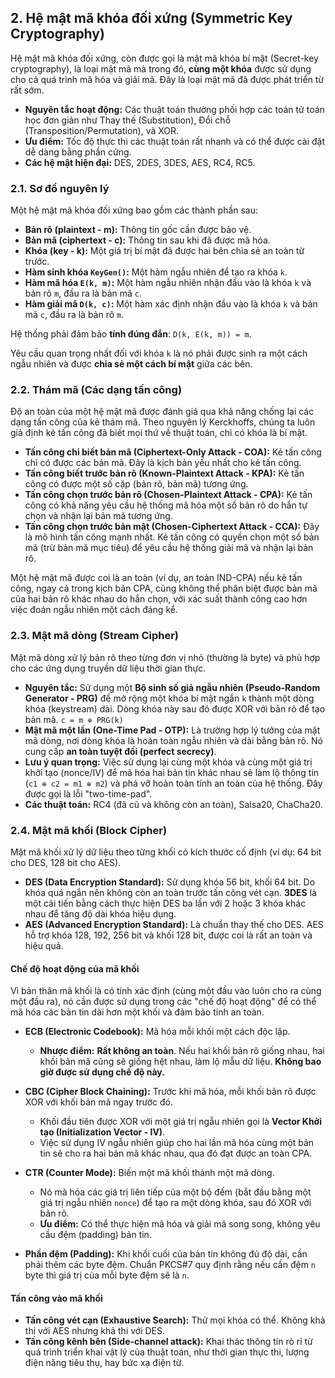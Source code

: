 ## 2. Hệ mật mã khóa đối xứng (Symmetric Key Cryptography)

Hệ mật mã khóa đối xứng, còn được gọi là mật mã khóa bí mật (Secret-key cryptography), là loại mật mã mà trong đó, **cùng một khóa** được sử dụng cho cả quá trình mã hóa và giải mã.  Đây là loại mật mã đã được phát triển từ rất sớm. 

* **Nguyên tắc hoạt động:** Các thuật toán thường phối hợp các toán tử toán học đơn giản như Thay thế (Substitution), Đổi chỗ (Transposition/Permutation), và XOR. 
* **Ưu điểm:** Tốc độ thực thi các thuật toán rất nhanh và có thể được cài đặt dễ dàng bằng phần cứng. 
* **Các hệ mật hiện đại:** DES, 2DES, 3DES, AES, RC4, RC5. 

### 2.1. Sơ đồ nguyên lý

Một hệ mật mã khóa đối xứng bao gồm các thành phần sau: 
* **Bản rõ (plaintext - m):** Thông tin gốc cần được bảo vệ.
* **Bản mã (ciphertext - c):** Thông tin sau khi đã được mã hóa.
* **Khóa (key - k):** Một giá trị bí mật đã được hai bên chia sẻ an toàn từ trước.
* **Hàm sinh khóa `KeyGen()`:** Một hàm ngẫu nhiên để tạo ra khóa `k`.
* **Hàm mã hóa `E(k, m)`:** Một hàm ngẫu nhiên nhận đầu vào là khóa `k` và bản rõ `m`, đầu ra là bản mã `c`.
* **Hàm giải mã `D(k, c)`:** Một hàm xác định nhận đầu vào là khóa `k` và bản mã `c`, đầu ra là bản rõ `m`.

Hệ thống phải đảm bảo **tính đúng đắn**: `D(k, E(k, m)) = m`. 

Yêu cầu quan trọng nhất đối với khóa `k` là nó phải được sinh ra một cách ngẫu nhiên và được **chia sẻ một cách bí mật** giữa các bên. 

### 2.2. Thám mã (Các dạng tấn công)

Độ an toàn của một hệ mật mã được đánh giá qua khả năng chống lại các dạng tấn công của kẻ thám mã. Theo nguyên lý Kerckhoffs, chúng ta luôn giả định kẻ tấn công đã biết mọi thứ về thuật toán, chỉ có khóa là bí mật. 

* **Tấn công chỉ biết bản mã (Ciphertext-Only Attack - COA):** Kẻ tấn công chỉ có được các bản mã.  Đây là kịch bản yếu nhất cho kẻ tấn công.
* **Tấn công biết trước bản rõ (Known-Plaintext Attack - KPA):** Kẻ tấn công có được một số cặp (bản rõ, bản mã) tương ứng. 
* **Tấn công chọn trước bản rõ (Chosen-Plaintext Attack - CPA):** Kẻ tấn công có khả năng yêu cầu hệ thống mã hóa một số bản rõ do hắn tự chọn và nhận lại bản mã tương ứng. 
* **Tấn công chọn trước bản mật (Chosen-Ciphertext Attack - CCA):** Đây là mô hình tấn công mạnh nhất. Kẻ tấn công có quyền chọn một số bản mã (trừ bản mã mục tiêu) để yêu cầu hệ thống giải mã và nhận lại bản rõ. 

Một hệ mật mã được coi là an toàn (ví dụ, an toàn IND-CPA) nếu kẻ tấn công, ngay cả trong kịch bản CPA, cũng không thể phân biệt được bản mã của hai bản rõ khác nhau do hắn chọn, với xác suất thành công cao hơn việc đoán ngẫu nhiên một cách đáng kể. 

### 2.3. Mật mã dòng (Stream Cipher)

Mật mã dòng xử lý bản rõ theo từng đơn vị nhỏ (thường là byte) và phù hợp cho các ứng dụng truyền dữ liệu thời gian thực. 

* **Nguyên tắc:** Sử dụng một **Bộ sinh số giả ngẫu nhiên (Pseudo-Random Generator - PRG)** để mở rộng một khóa bí mật ngắn `k` thành một dòng khóa (keystream) dài. Dòng khóa này sau đó được XOR với bản rõ để tạo bản mã. 
    `c = m ⊕ PRG(k)`
* **Mật mã một lần (One-Time Pad - OTP):** Là trường hợp lý tưởng của mật mã dòng, nơi dòng khóa là hoàn toàn ngẫu nhiên và dài bằng bản rõ. Nó cung cấp **an toàn tuyệt đối (perfect secrecy)**. 
* **Lưu ý quan trọng:** Việc sử dụng lại cùng một khóa và cùng một giá trị khởi tạo (nonce/IV) để mã hóa hai bản tin khác nhau sẽ làm lộ thông tin (`c1 ⊕ c2 = m1 ⊕ m2`) và phá vỡ hoàn toàn tính an toàn của hệ thống.  Đây được gọi là lỗi "two-time-pad". 
* **Các thuật toán:** RC4 (đã cũ và không còn an toàn), Salsa20, ChaCha20.

### 2.4. Mật mã khối (Block Cipher)

Mật mã khối xử lý dữ liệu theo từng khối có kích thước cố định (ví dụ: 64 bit cho DES, 128 bit cho AES). 

* **DES (Data Encryption Standard):** Sử dụng khóa 56 bit, khối 64 bit.  Do khóa quá ngắn nên không còn an toàn trước tấn công vét cạn.  **3DES** là một cải tiến bằng cách thực hiện DES ba lần với 2 hoặc 3 khóa khác nhau để tăng độ dài khóa hiệu dụng. 
* **AES (Advanced Encryption Standard):** Là chuẩn thay thế cho DES.  AES hỗ trợ khóa 128, 192, 256 bit và khối 128 bit, được coi là rất an toàn và hiệu quả. 

#### Chế độ hoạt động của mã khối

Vì bản thân mã khối là có tính xác định (cùng một đầu vào luôn cho ra cùng một đầu ra), nó cần được sử dụng trong các "chế độ hoạt động" để có thể mã hóa các bản tin dài hơn một khối và đảm bảo tính an toàn.

* **ECB (Electronic Codebook):** Mã hóa mỗi khối một cách độc lập.
    * **Nhược điểm:** **Rất không an toàn**. Nếu hai khối bản rõ giống nhau, hai khối bản mã cũng sẽ giống hệt nhau, làm lộ mẫu dữ liệu.  **Không bao giờ được sử dụng chế độ này.**
* **CBC (Cipher Block Chaining):** Trước khi mã hóa, mỗi khối bản rõ được XOR với khối bản mã ngay trước đó. 
    * Khối đầu tiên được XOR với một giá trị ngẫu nhiên gọi là **Vector Khởi tạo (Initialization Vector - IV)**.
    * Việc sử dụng IV ngẫu nhiên giúp cho hai lần mã hóa cùng một bản tin sẽ cho ra hai bản mã khác nhau, qua đó đạt được an toàn CPA. 
* **CTR (Counter Mode):** Biến một mã khối thành một mã dòng. 
    * Nó mã hóa các giá trị liên tiếp của một bộ đếm (bắt đầu bằng một giá trị ngẫu nhiên `nonce`) để tạo ra một dòng khóa, sau đó XOR với bản rõ. 
    * **Ưu điểm:** Có thể thực hiện mã hóa và giải mã song song, không yêu cầu đệm (padding) bản tin. 

* **Phần đệm (Padding):** Khi khối cuối của bản tin không đủ độ dài, cần phải thêm các byte đệm.  Chuẩn PKCS#7 quy định rằng nếu cần đệm `n` byte thì giá trị của mỗi byte đệm sẽ là `n`. 

#### Tấn công vào mã khối

* **Tấn công vét cạn (Exhaustive Search):** Thử mọi khóa có thể. Không khả thi với AES nhưng khả thi với DES. 
* **Tấn công kênh bên (Side-channel attack):** Khai thác thông tin rò rỉ từ quá trình triển khai vật lý của thuật toán, như thời gian thực thi, lượng điện năng tiêu thụ, hay bức xạ điện từ.